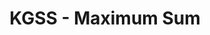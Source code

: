---
layout: post
title:  "KGSS - Maximum Sum"
categories: [segment-tree, data-structure]
code: KGSS
src: KGSS.cpp
---